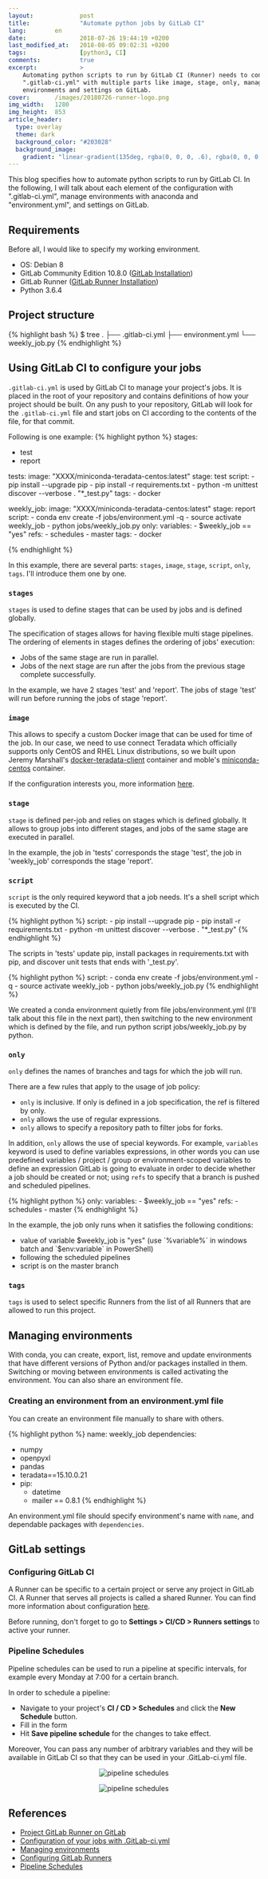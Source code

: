 ```yaml
---
layout:             post
title:              "Automate python jobs by GitLab CI"
lang:        en
date:               2018-07-26 19:44:19 +0200
last_modified_at:   2018-08-05 09:02:31 +0200
tags:               [python3, CI]
comments:           true
excerpt:            >
    Automating python scripts to run by GitLab CI (Runner) needs to configure with
    ".gitlab-ci.yml" with multiple parts like image, stage, only, manage
    environments and settings on GitLab.
cover:       /images/20180726-runner-logo.png
img_width:   1280
img_height:  853
article_header:
  type: overlay
  theme: dark
  background_color: "#203028"
  background_image:
    gradient: "linear-gradient(135deg, rgba(0, 0, 0, .6), rgba(0, 0, 0, .4))"
---
```


This blog specifies how to automate python scripts to run by GitLab CI. In
the following, I will talk about each element of the configuration with
".gitlab-ci.yml", manage environments with anaconda and "environment.yml", and
settings on GitLab.

## Requirements
Before all, I would like to specify my working environment.

- OS: Debian 8
- GitLab Community Edition 10.8.0 ([GitLab Installation][GitLab install])
- GitLab Runner ([GitLab Runner Installation][GitLab runner install])
- Python 3.6.4

## Project structure
{% highlight bash %}
$ tree
.
├── .gitlab-ci.yml
├── environment.yml
└── weekly_job.py
{% endhighlight %}

## Using GitLab CI to configure your jobs
`.gitlab-ci.yml` is used by GitLab CI to manage your project's jobs. It is
placed in the root of your repository and contains definitions of how your
project should be built. On any push to your repository, GitLab will look for
the `.gitlab-ci.yml` file and start jobs on CI according to the contents of
the file, for that commit.

Following is one example:
{% highlight python %}
stages:
  - test
  - report

tests:
  image: "XXXX/miniconda-teradata-centos:latest"
  stage: test
  script:
    - pip install --upgrade pip
    - pip install -r requirements.txt
    - python -m unittest discover --verbose . "*_test.py"
  tags:
    - docker

weekly_job:
  image: "XXXX/miniconda-teradata-centos:latest"
  stage: report
  script:
    - conda env create -f jobs/environment.yml -q
    - source activate weekly_job
    - python jobs/weekly_job.py
  only:
    variables:
      - $weekly_job == "yes"
    refs:
      - schedules
      - master
  tags:
    - docker

{% endhighlight %}

In this example, there are several parts: `stages`, `image`, `stage`, `script`,
`only`, `tags`. I'll introduce them one by one.

### `stages`
`stages` is used to define stages that can be used by jobs and is defined
globally.

The specification of stages allows for having flexible multi stage pipelines.
The ordering of elements in stages defines the ordering of jobs' execution:

- Jobs of the same stage are run in parallel.
- Jobs of the next stage are run after the jobs from the previous stage complete
successfully.

In the example, we have 2 stages 'test' and 'report'. The jobs of stage 'test'
will run before running the jobs of stage 'report'.

### `image`
This allows to specify a custom Docker image that can be used for time of the
job. In our case, we need to use connect Teradata which officially supports only
CentOS and RHEL Linux distributions, so we built upon Jeremy Marshall's
[docker-teradata-client][docker-td] container and moble's [miniconda-centos][miniconda-centos]
container.

If the configuration interests you, more information [here][image config].


### `stage` 
`stage` is defined per-job and relies on stages which is defined globally. It
allows to group jobs into different stages, and jobs of the same stage are
executed in parallel.

In the example, the job in 'tests' corresponds the stage 'test', the job in
'weekly_job' corresponds the stage 'report'. 

### `script`
`script` is the only required keyword that a job needs. It's a shell script
which is executed by the CI.

{% highlight python %}
  script:
    - pip install --upgrade pip
    - pip install -r requirements.txt
    - python -m unittest discover --verbose . "*_test.py"
{% endhighlight %}

The scripts in 'tests' update pip, install packages in requirements.txt with pip,
and discover unit tests that ends with '_test.py'.

{% highlight python %}
  script:
    - conda env create -f jobs/environment.yml -q
    - source activate weekly_job
    - python jobs/weekly_job.py
{% endhighlight %}

We created a conda environment quietly from file jobs/environment.yml (I'll talk
about this file in the next part), then switching to the new environment which
is defined by the file, and run python script jobs/weekly_job.py by python.

### `only`
`only` defines the names of branches and tags for which the job will run.

There are a few rules that apply to the usage of job policy:
- `only` is inclusive. If only is defined in a job specification, the ref is
filtered by only.
- `only` allows the use of regular expressions.
- `only` allows to specify a repository path to filter jobs for forks.

In addition, `only` allows the use of special keywords. For example, `variables`
keyword is used to define variables expressions, in other words you can use
predefined variables / project / group or environment-scoped variables to define
an expression GitLab is going to evaluate in order to decide whether a job
should be created or not; using `refs` to specify that a branch is pushed and
scheduled pipelines.

{% highlight python %}
  only:
    variables:
      - $weekly_job == "yes"
    refs:
      - schedules
      - master
{% endhighlight %}

In the example, the job only runs when it satisfies the following conditions:
- value of variable $weekly_job is "yes"
  (use `%variable%` in windows batch and `$env:variable` in PowerShell)
- following the scheduled pipelines
- script is on the master branch

### `tags`
`tags` is used to select specific Runners from the list of all Runners that are
allowed to run this project.

## Managing environments
With conda, you can create, export, list, remove and update environments that
have different versions of Python and/or packages installed in them. Switching
or moving between environments is called activating the environment. You can
also share an environment file.

### Creating an environment from an environment.yml file
You can create an environment file manually to share with others.

{% highlight python %}
name: weekly_job
dependencies:
  - numpy
  - openpyxl
  - pandas
  - teradata==15.10.0.21
  - pip:
    - datetime
    - mailer == 0.8.1
{% endhighlight %}

An environment.yml file should specify environment's name with `name`, and
dependable packages with `dependencies`.

## GitLab settings
### Configuring GitLab CI
A Runner can be specific to a certain project or serve any project in GitLab CI.
A Runner that serves all projects is called a shared Runner. You can find more
information about configuration [here][Configuring GitLab Runners].

Before running, don't forget to go to **Settings > CI/CD > Runners settings**
to active your runner.

### Pipeline Schedules
Pipeline schedules can be used to run a pipeline at specific intervals, for
example every Monday at 7:00 for a certain branch.

In order to schedule a pipeline:
- Navigate to your project's **CI / CD > Schedules** and click the **New 
  Schedule** button.
- Fill in the form
- Hit **Save pipeline schedule** for the changes to take effect.

Moreover, You can pass any number of arbitrary variables and they will be
available in GitLab CI so that they can be used in your .GitLab-ci.yml file.

<p align="center">
  <img alt="pipeline schedules"
  src="{{ site.baseurl }}/images/20180726-pipelines-schedules-global.PNG"/>
</p>

<p align="center">
  <img alt="pipeline schedules"
  src="{{ site.baseurl }}/images/20180726-pipelines-schedules-detail.PNG"/>
</p>


## References
- [Project GitLab Runner on GitLab][logo]
- [Configuration of your jobs with .GitLab-ci.yml][GitLab-ci]
- [Managing environments][Managing environments]
- [Configuring GitLab Runners][Configuring GitLab Runners]
- [Pipeline Schedules][Pipeline Schedules]


[GitLab install]: https://about.GitLab.com/installation
[GitLab runner install]: https://docs.GitLab.com/runner/install
[docker-td]: https://hub.docker.com/r/jeremymarshall/docker-teradata-client
[miniconda-centos]: https://github.com/moble/miniconda-centos
[image config]: https://docs.GitLab.com/ce/ci/docker/using_docker_images.html
[GitLab-ci]: https://docs.GitLab.com/ce/ci/yaml/README.html
[Managing environments]: https://conda.io/docs/user-guide/tasks/manage-environments.html
[Configuring GitLab Runners]: https://docs.GitLab.com/ee/ci/runners
[Pipeline Schedules]: https://docs.GitLab.com/ce/user/project/pipelines/schedules.html
[logo]: https://gitlab.com/gitlab-org/gitlab-runner
